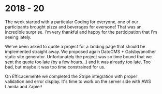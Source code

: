 # 2018 - 20

The week started with a particular Coding for everyone, one of our participants brought pizza and beverages for everyone! That was an incredible surprise. I'm very thankful and happy for the participation that I'm seeing lately.

We've been asked to quote a project for a landing page that should be implemented straight away. We proposed again DatoCMS + Gatsby/another static site generator. Unfortunately the project was so time bound that we sent the quote too late (by a few hours...) and it was already too late. Too bad, but maybe it was too time constrained for us.

On Efficacemente we completed the Stripe integration with proper validation and error display. It's time to work on the server side with AWS Lamda and Zapier!
